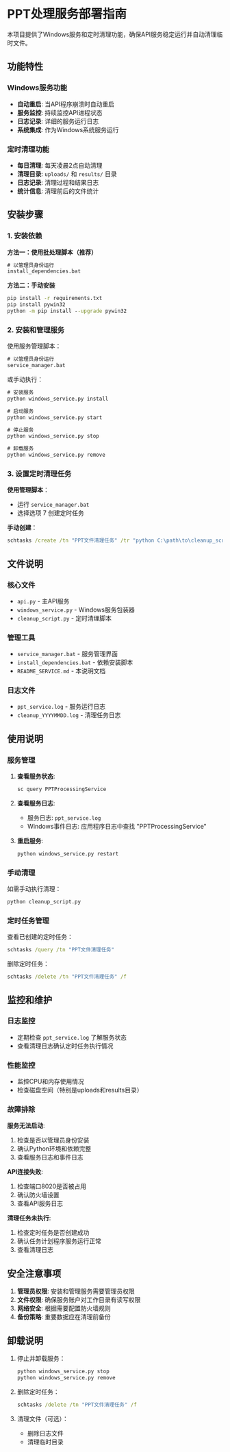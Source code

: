 # PPT处理服务部署指南

本项目提供了Windows服务和定时清理功能，确保API服务稳定运行并自动清理临时文件。

## 功能特性

### Windows服务功能
- **自动重启**: 当API程序崩溃时自动重启
- **服务监控**: 持续监控API进程状态
- **日志记录**: 详细的服务运行日志
- **系统集成**: 作为Windows系统服务运行

### 定时清理功能
- **每日清理**: 每天凌晨2点自动清理
- **清理目录**: `uploads/` 和 `results/` 目录
- **日志记录**: 清理过程和结果日志
- **统计信息**: 清理前后的文件统计

## 安装步骤

### 1. 安装依赖

**方法一：使用批处理脚本（推荐）**
```cmd
# 以管理员身份运行
install_dependencies.bat
```

**方法二：手动安装**
```cmd
pip install -r requirements.txt
pip install pywin32
python -m pip install --upgrade pywin32
```

### 2. 安装和管理服务

使用服务管理脚本：
```cmd
# 以管理员身份运行
service_manager.bat
```

或手动执行：
```cmd
# 安装服务
python windows_service.py install

# 启动服务
python windows_service.py start

# 停止服务
python windows_service.py stop

# 卸载服务
python windows_service.py remove
```

### 3. 设置定时清理任务

**使用管理脚本**：
- 运行 `service_manager.bat`
- 选择选项 7 创建定时任务

**手动创建**：
```cmd
schtasks /create /tn "PPT文件清理任务" /tr "python C:\path\to\cleanup_script.py" /sc daily /st 02:00 /f
```

## 文件说明

### 核心文件
- `api.py` - 主API服务
- `windows_service.py` - Windows服务包装器
- `cleanup_script.py` - 定时清理脚本

### 管理工具
- `service_manager.bat` - 服务管理界面
- `install_dependencies.bat` - 依赖安装脚本
- `README_SERVICE.md` - 本说明文档

### 日志文件
- `ppt_service.log` - 服务运行日志
- `cleanup_YYYYMMDD.log` - 清理任务日志

## 使用说明

### 服务管理

1. **查看服务状态**:
   ```cmd
   sc query PPTProcessingService
   ```

2. **查看服务日志**:
   - 服务日志: `ppt_service.log`
   - Windows事件日志: 应用程序日志中查找 "PPTProcessingService"

3. **重启服务**:
   ```cmd
   python windows_service.py restart
   ```

### 手动清理

如需手动执行清理：
```cmd
python cleanup_script.py
```

### 定时任务管理

查看已创建的定时任务：
```cmd
schtasks /query /tn "PPT文件清理任务"
```

删除定时任务：
```cmd
schtasks /delete /tn "PPT文件清理任务" /f
```

## 监控和维护

### 日志监控
- 定期检查 `ppt_service.log` 了解服务状态
- 查看清理日志确认定时任务执行情况

### 性能监控
- 监控CPU和内存使用情况
- 检查磁盘空间（特别是uploads和results目录）

### 故障排除

**服务无法启动**:
1. 检查是否以管理员身份安装
2. 确认Python环境和依赖完整
3. 查看服务日志和事件日志

**API连接失败**:
1. 检查端口8020是否被占用
2. 确认防火墙设置
3. 查看API服务日志

**清理任务未执行**:
1. 检查定时任务是否创建成功
2. 确认任务计划程序服务运行正常
3. 查看清理日志

## 安全注意事项

1. **管理员权限**: 安装和管理服务需要管理员权限
2. **文件权限**: 确保服务账户对工作目录有读写权限
3. **网络安全**: 根据需要配置防火墙规则
4. **备份策略**: 重要数据应在清理前备份

## 卸载说明

1. 停止并卸载服务：
   ```cmd
   python windows_service.py stop
   python windows_service.py remove
   ```

2. 删除定时任务：
   ```cmd
   schtasks /delete /tn "PPT文件清理任务" /f
   ```

3. 清理文件（可选）：
   - 删除日志文件
   - 清理临时目录
